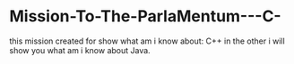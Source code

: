 # Mission-To-The-ParlaMentum---C-
this mission created for show what am i know about:     C++    in the other i will show you what am i know about Java.
